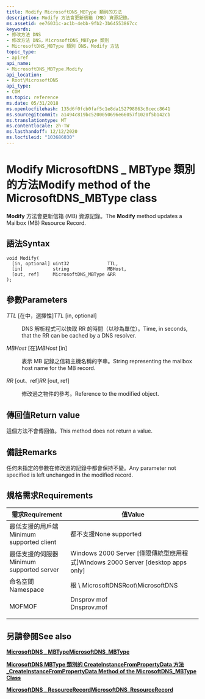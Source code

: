 ```yaml
---
title: Modify MicrosoftDNS_MBType 類別的方法
description: Modify 方法會更新信箱 (MB) 資源記錄。
ms.assetid: ee76031c-ac1b-4ebb-9fb2-3b64553867cc
keywords:
- 修改方法 DNS
- 修改方法 DNS，MicrosoftDNS_MBType 類別
- MicrosoftDNS_MBType 類別 DNS，Modify 方法
topic_type:
- apiref
api_name:
- MicrosoftDNS_MBType.Modify
api_location:
- Root\MicrosoftDNS
api_type:
- COM
ms.topic: reference
ms.date: 05/31/2018
ms.openlocfilehash: 135d6f0fcb0faf5c1e8da152798863c8cecc8641
ms.sourcegitcommit: a1494c819bc5200050696e66057f1020f5b142cb
ms.translationtype: MT
ms.contentlocale: zh-TW
ms.lasthandoff: 12/12/2020
ms.locfileid: "103686030"
---
```

# <a name="modify-method-of-the-microsoftdns_mbtype-class"></a><span data-ttu-id="3bad1-106">Modify MicrosoftDNS \_ MBType 類別的方法</span><span class="sxs-lookup"><span data-stu-id="3bad1-106">Modify method of the MicrosoftDNS\_MBType class</span></span>

<span data-ttu-id="3bad1-107">**Modify** 方法會更新信箱 (MB) 資源記錄。</span><span class="sxs-lookup"><span data-stu-id="3bad1-107">The **Modify** method updates a Mailbox (MB) Resource Record.</span></span>

## <a name="syntax"></a><span data-ttu-id="3bad1-108">語法</span><span class="sxs-lookup"><span data-stu-id="3bad1-108">Syntax</span></span>


```mof
void Modify(
  [in, optional] uint32              TTL,
  [in]           string              MBHost,
  [out, ref]     MicrosoftDNS_MBType &RR
);
```



## <a name="parameters"></a><span data-ttu-id="3bad1-109">參數</span><span class="sxs-lookup"><span data-stu-id="3bad1-109">Parameters</span></span>

<dl> <dt>

<span data-ttu-id="3bad1-110">*TTL* \[在中，選擇性\]</span><span class="sxs-lookup"><span data-stu-id="3bad1-110">*TTL* \[in, optional\]</span></span>
</dt> <dd>

<span data-ttu-id="3bad1-111">DNS 解析程式可以快取 RR 的時間（以秒為單位）。</span><span class="sxs-lookup"><span data-stu-id="3bad1-111">Time, in seconds, that the RR can be cached by a DNS resolver.</span></span>

</dd> <dt>

<span data-ttu-id="3bad1-112">*MBHost* \[在\]</span><span class="sxs-lookup"><span data-stu-id="3bad1-112">*MBHost* \[in\]</span></span>
</dt> <dd>

<span data-ttu-id="3bad1-113">表示 MB 記錄之信箱主機名稱的字串。</span><span class="sxs-lookup"><span data-stu-id="3bad1-113">String representing the mailbox host name for the MB record.</span></span>

</dd> <dt>

<span data-ttu-id="3bad1-114">*RR* \[out、ref\]</span><span class="sxs-lookup"><span data-stu-id="3bad1-114">*RR* \[out, ref\]</span></span>
</dt> <dd>

<span data-ttu-id="3bad1-115">修改過之物件的參考。</span><span class="sxs-lookup"><span data-stu-id="3bad1-115">Reference to the modified object.</span></span>

</dd> </dl>

## <a name="return-value"></a><span data-ttu-id="3bad1-116">傳回值</span><span class="sxs-lookup"><span data-stu-id="3bad1-116">Return value</span></span>

<span data-ttu-id="3bad1-117">這個方法不會傳回值。</span><span class="sxs-lookup"><span data-stu-id="3bad1-117">This method does not return a value.</span></span>

## <a name="remarks"></a><span data-ttu-id="3bad1-118">備註</span><span class="sxs-lookup"><span data-stu-id="3bad1-118">Remarks</span></span>

<span data-ttu-id="3bad1-119">任何未指定的參數在修改過的記錄中都會保持不變。</span><span class="sxs-lookup"><span data-stu-id="3bad1-119">Any parameter not specified is left unchanged in the modified record.</span></span>

## <a name="requirements"></a><span data-ttu-id="3bad1-120">規格需求</span><span class="sxs-lookup"><span data-stu-id="3bad1-120">Requirements</span></span>



| <span data-ttu-id="3bad1-121">需求</span><span class="sxs-lookup"><span data-stu-id="3bad1-121">Requirement</span></span> | <span data-ttu-id="3bad1-122">值</span><span class="sxs-lookup"><span data-stu-id="3bad1-122">Value</span></span> |
|-------------------------------------|----------------------------------------------------------------------------------------|
| <span data-ttu-id="3bad1-123">最低支援的用戶端</span><span class="sxs-lookup"><span data-stu-id="3bad1-123">Minimum supported client</span></span><br/> | <span data-ttu-id="3bad1-124">都不支援</span><span class="sxs-lookup"><span data-stu-id="3bad1-124">None supported</span></span><br/>                                                              |
| <span data-ttu-id="3bad1-125">最低支援的伺服器</span><span class="sxs-lookup"><span data-stu-id="3bad1-125">Minimum supported server</span></span><br/> | <span data-ttu-id="3bad1-126">Windows 2000 Server \[僅限傳統型應用程式\]</span><span class="sxs-lookup"><span data-stu-id="3bad1-126">Windows 2000 Server \[desktop apps only\]</span></span><br/>                                   |
| <span data-ttu-id="3bad1-127">命名空間</span><span class="sxs-lookup"><span data-stu-id="3bad1-127">Namespace</span></span><br/>                | <span data-ttu-id="3bad1-128">根 \\ MicrosoftDNS</span><span class="sxs-lookup"><span data-stu-id="3bad1-128">Root\\MicrosoftDNS</span></span><br/>                                                          |
| <span data-ttu-id="3bad1-129">MOF</span><span class="sxs-lookup"><span data-stu-id="3bad1-129">MOF</span></span><br/>                      | <dl> <span data-ttu-id="3bad1-130"><dt>Dnsprov mof</dt></span><span class="sxs-lookup"><span data-stu-id="3bad1-130"><dt>Dnsprov.mof</dt></span></span> </dl> |



## <a name="see-also"></a><span data-ttu-id="3bad1-131">另請參閱</span><span class="sxs-lookup"><span data-stu-id="3bad1-131">See also</span></span>

<dl> <dt>

[<span data-ttu-id="3bad1-132">**MicrosoftDNS \_ MBType**</span><span class="sxs-lookup"><span data-stu-id="3bad1-132">**MicrosoftDNS\_MBType**</span></span>](microsoftdns-mbtype.md)
</dt> <dt>

[<span data-ttu-id="3bad1-133">**MicrosoftDNS MBType 類別的 CreateInstanceFromPropertyData 方法 \_**</span><span class="sxs-lookup"><span data-stu-id="3bad1-133">**CreateInstanceFromPropertyData Method of the MicrosoftDNS\_MBType Class**</span></span>](microsoftdns-mbtype-createinstancefrompropertydata.md)
</dt> <dt>

[<span data-ttu-id="3bad1-134">**MicrosoftDNS \_ ResourceRecord**</span><span class="sxs-lookup"><span data-stu-id="3bad1-134">**MicrosoftDNS\_ResourceRecord**</span></span>](microsoftdns-resourcerecord.md)
</dt> </dl>

 

 





